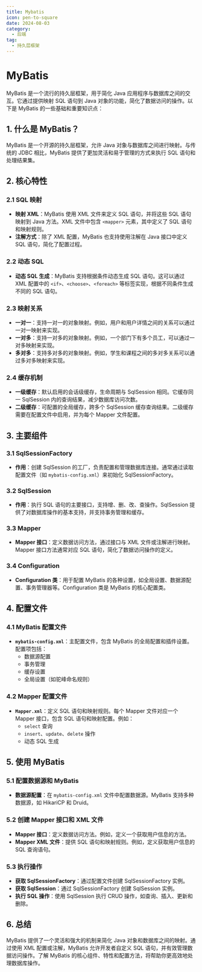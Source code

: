 ```yaml
---
title: Mybatis
icon: pen-to-square
date: 2024-08-03
category:
  - 后端
tag:
  - 持久层框架
---
```


# MyBatis

MyBatis 是一个流行的持久层框架，用于简化 Java 应用程序与数据库之间的交互。它通过提供映射 SQL 语句到 Java 对象的功能，简化了数据访问的操作。以下是 MyBatis 的一些基础和重要知识点：

## 1. 什么是 MyBatis？

MyBatis 是一个开源的持久层框架，允许 Java 对象与数据库之间进行映射。与传统的 JDBC 相比，MyBatis 提供了更加灵活和易于管理的方式来执行 SQL 语句和处理结果集。

## 2. 核心特性

### 2.1 SQL 映射

- **映射 XML**：MyBatis 使用 XML 文件来定义 SQL 语句，并将这些 SQL 语句映射到 Java 方法。XML 文件中包含 `<mapper>` 元素，其中定义了 SQL 语句和映射规则。
- **注解方式**：除了 XML 配置，MyBatis 也支持使用注解在 Java 接口中定义 SQL 语句，简化了配置过程。

### 2.2 动态 SQL

- **动态 SQL 生成**：MyBatis 支持根据条件动态生成 SQL 语句。这可以通过 XML 配置中的 `<if>`、`<choose>`、`<foreach>` 等标签实现，根据不同条件生成不同的 SQL 语句。

### 2.3 映射关系

- **一对一**：支持一对一的对象映射。例如，用户和用户详情之间的关系可以通过一对一映射来实现。
- **一对多**：支持一对多的对象映射。例如，一个部门下有多个员工，可以通过一对多映射来实现。
- **多对多**：支持多对多的对象映射。例如，学生和课程之间的多对多关系可以通过多对多映射来实现。

### 2.4 缓存机制

- **一级缓存**：默认启用的会话级缓存，生命周期与 SqlSession 相同。它缓存同一 SqlSession 内的查询结果，减少数据库访问次数。
- **二级缓存**：可配置的全局缓存，跨多个 SqlSession 缓存查询结果。二级缓存需要在配置文件中启用，并为每个 Mapper 文件配置。

## 3. 主要组件

### 3.1 SqlSessionFactory

- **作用**：创建 SqlSession 的工厂，负责配置和管理数据库连接。通常通过读取配置文件（如 `mybatis-config.xml`）来初始化 SqlSessionFactory。

### 3.2 SqlSession

- **作用**：执行 SQL 语句的主要接口，支持增、删、改、查操作。SqlSession 提供了对数据库操作的基本支持，并支持事务管理和缓存。

### 3.3 Mapper

- **Mapper 接口**：定义数据访问方法，通过接口与 XML 文件或注解进行映射。Mapper 接口方法通常对应 SQL 语句，简化了数据访问操作的定义。

### 3.4 Configuration

- **Configuration 类**：用于配置 MyBatis 的各种设置，如全局设置、数据源配置、事务管理器等。Configuration 类是 MyBatis 的核心配置类。

## 4. 配置文件

### 4.1 MyBatis 配置文件

- **`mybatis-config.xml`**：主配置文件，包含 MyBatis 的全局配置和插件设置。配置项包括：
  - 数据源配置
  - 事务管理
  - 缓存设置
  - 全局设置（如驼峰命名规则）

### 4.2 Mapper 配置文件

- **`Mapper.xml`**：定义 SQL 语句和映射规则。每个 Mapper 文件对应一个 Mapper 接口，包含 SQL 语句和映射配置。例如：
  - `select` 查询
  - `insert`、`update`、`delete` 操作
  - 动态 SQL 生成

## 5. 使用 MyBatis

### 5.1 配置数据源和 MyBatis

- **数据源配置**：在 `mybatis-config.xml` 文件中配置数据源。MyBatis 支持多种数据源，如 HikariCP 和 Druid。

### 5.2 创建 Mapper 接口和 XML 文件

- **Mapper 接口**：定义数据访问方法。例如，定义一个获取用户信息的方法。
- **Mapper XML 文件**：提供 SQL 语句和映射规则。例如，定义获取用户信息的 SQL 查询语句。

### 5.3 执行操作

- **获取 SqlSessionFactory**：通过配置文件创建 SqlSessionFactory 实例。
- **获取 SqlSession**：通过 SqlSessionFactory 创建 SqlSession 实例。
- **执行 SQL 操作**：使用 SqlSession 执行 CRUD 操作，如查询、插入、更新和删除。

## 6. 总结

MyBatis 提供了一个灵活和强大的机制来简化 Java 对象和数据库之间的映射。通过使用 XML 配置或注解，MyBatis 允许开发者自定义 SQL 语句，并有效管理数据访问操作。了解 MyBatis 的核心组件、特性和配置方法，将帮助你更高效地处理数据库操作。
